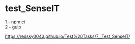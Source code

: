 # test_SenseIT

1 - npm ci <br>
2 - gulp 

https://redsky0043.github.io/Test%20Tasks/7__Test_SenseIT/
